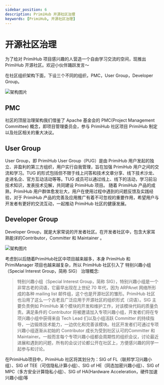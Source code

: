 ```yaml
---
sidebar_position: 6
description: PrimiHub 开源社区治理
keywords: [PrimiHub, 开源社区治理]
---
```


# 开源社区治理

为了给对 PrimiHub 项目感兴趣的人营造一个自由学习交流的空间，现推出 PrimiHub 开源社区。欢迎小伙伴踊跃发言～

在社区组织架构下面，下设三个不同的组织，PMC，User Group，Developer Group。  

![架构图片](/img/organizationChart.png)

## PMC
社区的顶层治理架构我们借鉴了 Apache 基金会的 PMC(Project Management Committee) 概念，即项目管理委员会，参与 PrimiHub 社区项目 PrimiHub 制定以及社区相关的重大决议。

## User Group
User Group，即 PrimiHub User Group（PUG）是由 PrimiHub 用户发起的独立、非盈利的第三方组织，用户实行自我管理，旨在加强 PrimiHub 用户之间的交流和学习。TUG 的形式包括但不限于线上问答和技术文章分享、线下技术沙龙、走进名企、官方互动活动等等。TUG 成员可以通过线上、线下的活动，学习前沿技术知识，发表技术见解，共同建设 PrimiHub 项目。
随着 PrimiHub 产品的成熟，PrimiHub 用户群体愈发壮大，用户在使用过程中遇到的问题反馈及实践经验，对于 PrimiHub 产品的完善及应用推广有着不可忽视的重要作用，希望用户与开发者有更好的交流互动，一起推动 PrimiHub 社区的健康发展。

## Developer Group
Developer Group，就是大家常说的开发者社区。在开发者社区中，包含大家耳熟能详的Contributor，Committer 和 Maintainer 。

![架构图片](/img/DeveloperGroup.png)


考虑到以后随着PrimiHub社区中项目越来越多，本身 PrimiHub 和 PrimiManager 项目也越来越复杂，所以 PrimiHub 社区引入了 特别兴趣小组（Special Interest Group，简称 SIG） 治理概念:   
  

> 特别兴趣小组（Special Interest Group，简称 SIG），特别兴趣小组是一个非常古老的词语，它最早出现在上世纪 70 年代，因为 ARPAnet 网络所形成的各种 mailing list 邮件组，这个也是开源社区的雏形。PrimiHub 社区也沿用了这么一个古老且广泛应用于开源社区的组织形式（词语）。SIG 主要负责例如 PrimiHub 某个模块的开发和维护工作，对该模块代码的质量负责。满足条件的 Contributor 将被邀请加入专项兴趣小组，开发者们将在专项兴趣小组中获得来自 Tech Lead 们以及小组活跃 Committer 的持续指导，一边锻炼技术能力，一边优化和完善该模块。社区开发者们可通过专项兴趣小组逐渐从初始的 Contributor 成长为受到社区认可的Committer 和 Maintainer。一般而言每个专项兴趣小组都会周期性的组织会议，讨论最近进展和遇到的问题，所有的会议讨论都公开在社区上，方便感兴趣的同学一起参与和讨论。  
  

在PrimiHub项目中，PrimiHub 社区将其划分为：SIG of FL（联邦学习兴趣小组）、SIG of TEE（可信隐私计算小组）、SIG of HE（同态加密兴趣小组）、SIG of MPC（多方安全计算隐私小组）、SIG of HA(Hardware Acceleration，硬件加速兴趣小组)等